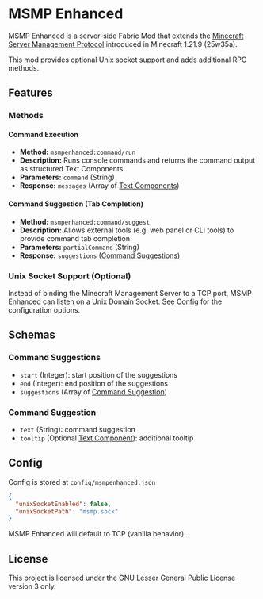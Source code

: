 # MSMP Enhanced
MSMP Enhanced is a server-side Fabric Mod that extends the [Minecraft Server Management Protocol](https://minecraft.wiki/w/Minecraft_Server_Management_Protocol) introduced in Minecraft 1.21.9 (25w35a).

This mod provides optional Unix socket support and adds additional RPC methods.

## Features
### Methods
#### Command Execution
- **Method:** `msmpenhanced:command/run`
- **Description:** Runs console commands and returns the command output as structured Text Components
- **Parameters:** `command` (String)
- **Response:** `messages` (Array of [Text Components](https://minecraft.wiki/w/Text_component_format))

#### Command Suggestion (Tab Completion)
- **Method:** `msmpenhanced:command/suggest`
- **Description:** Allows external tools (e.g. web panel or CLI tools) to provide command tab completion
- **Parameters:** `partialCommand` (String)
- **Response:** `suggestions` ([Command Suggestions](#command-suggestions))

### Unix Socket Support (Optional)
Instead of binding the Minecraft Management Server to a TCP port, MSMP Enhanced can listen on a Unix Domain Socket.
See [Config](#config) for the configuration options.


## Schemas
### Command Suggestions
- `start` (Integer): start position of the suggestions
- `end` (Integer): end position of the suggestions
- `suggestions` (Array of [Command Suggestion](#command-suggestion))

### Command Suggestion
- `text` (String): command suggestion
- `tooltip` (Optional [Text Component](https://minecraft.wiki/w/Text_component_format)): additional tooltip

## Config
Config is stored at `config/msmpenhanced.json`
```json
{
  "unixSocketEnabled": false,
  "unixSocketPath": "msmp.sock"
}
```
MSMP Enhanced will default to TCP (vanilla behavior).

## License
This project is licensed under the GNU Lesser General Public License version 3 only.